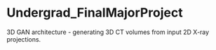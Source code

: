 # Undergrad_FinalMajorProject
3D GAN architecture - generating 3D CT volumes from input 2D X-ray projections.
